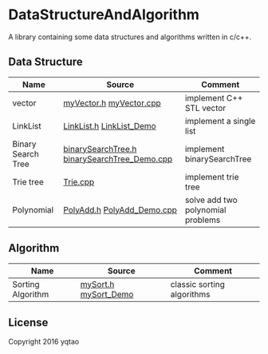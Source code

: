 # DataStructureAndAlgorithm

A library containing some data structures and algorithms written in c/c++.

## Data Structure

| Name |Source| Comment |
| ---- | -----| ------- |
|vector |[myVector.h](./vector/myVector.h) [myVector.cpp](./vector/myVector_Demo.cpp)|implement C++ STL vector |
|LinkList|[LinkList.h](./LinkList/LinkList.h) [LinkList_Demo](./LinkList/LinkList_Demo.cpp)| implement a single list|
|Binary Search Tree|[binarySearchTree.h](./binarySearchTree/binarySearchTree.h) [binarySearchTree_Demo.cpp](./binarySearchTree/binarySearchTree_Demo.cpp)|implement binarySearchTree|
|Trie tree |[Trie.cpp](./trieTree/Trie.cpp) | implement trie tree |
|Polynomial| [PolyAdd.h](./PolyAdd/PolyAdd.h) [PolyAdd_Demo.cpp](./PolyAdd/PolyAdd_Demo.cpp)| solve add two polynomial problems|  


## Algorithm

| Name | Source |Comment |
| ---- | -------|------- |
|Sorting Algorithm | [mySort.h](./sort/mySort.h)  [mySort_Demo](./sort/mySort_Demo.cpp)| classic sorting algorithms |

## License

Copyright 2016 yqtao



